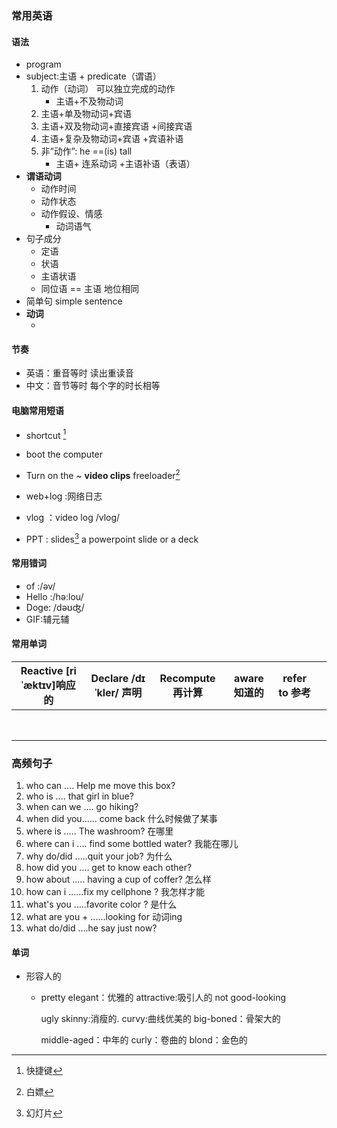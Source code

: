 ### 常用英语

#### 语法

- program 
- subject:主语 + predicate（谓语）
  1. 动作（动词） 可以独立完成的动作 
     - 主语+不及物动词
  2. 主语+单及物动词+宾语 
  3. 主语+双及物动词+直接宾语 +间接宾语
  4. 主语+复杂及物动词+宾语 +宾语补语
  5. 非“动作”: he ==(is) tall 
     - 主语+ 连系动词 +主语补语（表语）
- **谓语动词** 
  - 动作时间
  - 动作状态
  - 动作假设、情感 
    - 动词语气 
- 句子成分
  - 定语
  - 状语
  - 主语状语
  - 同位语 == 主语 地位相同
- 简单句 simple sentence
- **动词**
  - ​

#### 节奏

- 英语：重音等时  读出重读音 
- 中文：音节等时 每个字的时长相等

#### 电脑常用短语

- shortcut [^1]

  [^1]: 快捷键

- boot the computer

- Turn on the ~    __video clips__  freeloader[^2]

  [^2]: 白嫖


+ web+log :网络日志

+ vlog ：video log /vlog/ 

+ PPT : slides[^3]  a powerpoint slide or a deck

  [^3]: 幻灯片

#### 常用错词

- of :/əv/ 
- Hello :/hə:lou/
- Doge: /dəʊʤ/
- GIF:辅元辅

#### 常用单词

| Reactive  [riˈæktɪv]响应的 | Declare /dɪˈkler/ 声明 | Recompute再计算 | aware知道的 | refer to 参考 |      |
| :---------------------: | :------------------: | :----------: | -------- | ----------- | ---- |
|                         |                      |              |          |             |      |
|                         |                      |              |          |             |      |
|                         |                      |              |          |             |      |
|                         |                      |              |          |             |      |
|                         |                      |              |          |             |      |
|                         |                      |              |          |             |      |
|                         |                      |              |          |             |      |
|                         |                      |              |          |             |      |



### **高频句子**

1. who can .... Help me move this box?
2. who is .... that girl  in blue?
3. when can we .... go hiking?
4. when did you...... come back  什么时候做了某事
5. where is ..... The washroom?  在哪里
6. where can i .... find some bottled water? 我能在哪儿
7. why do/did .....quit your job? 为什么
8. how did you .... get to know each other? 
9. how about ..... having a cup of coffer? 怎么样
10. how can i ......fix my cellphone ?  我怎样才能
11. what's you .....favorite color ? 是什么
12. what are you + ......looking for 动词ing 
13. what do/did ....he say just now?

#### 单词

- 形容人的

  - pretty     elegant：优雅的 attractive:吸引人的  not good-looking 

    ugly  skinny:消瘦的.  curvy:曲线优美的  big-boned：骨架大的  

    middle-aged：中年的  curly：卷曲的  blond：金色的  



